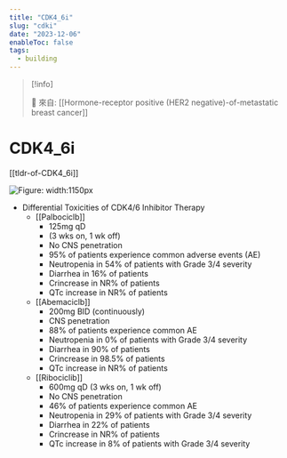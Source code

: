 ```yaml
---
title: "CDK4_6i"
slug: "cdki"
date: "2023-12-06"
enableToc: false
tags:
  - building
---
```


> [!info]
>
> 🌱 來自: [[Hormone-receptor positive (HER2 negative)-of-metastatic breast cancer]]

# CDK4_6i


[[tldr-of-CDK4_6i]]

![Figure: width:1150px](https://i.imgur.com/ZcPmjP2.png)


- Differential Toxicities of CDK4/6 Inhibitor Therapy
  - [[Palbociclb]]
    - 125mg qD
    - (3 wks on, 1 wk off)
    - No CNS penetration
    - 95% of patients experience common adverse events (AE)
    - Neutropenia in 54% of patients with Grade 3/4 severity
    - Diarrhea in 16% of patients
    - Crincrease in NR% of patients
    - QTc increase in NR% of patients
  - [[Abemaciclb]]
    - 200mg BID (continuously)
    - CNS penetration
    - 88% of patients experience common AE
    - Neutropenia in 0% of patients with Grade 3/4 severity
    - Diarrhea in 90% of patients
    - Crincrease in 98.5% of patients
    - QTc increase in NR% of patients
  - [[Ribociclib]]
    - 600mg qD (3 wks on, 1 wk off)
    - No CNS penetration
    - 46% of patients experience common AE
    - Neutropenia in 29% of patients with Grade 3/4 severity
    - Diarrhea in 22% of patients
    - Crincrease in NR% of patients
    - QTc increase in 8% of patients with Grade 3/4 severity
